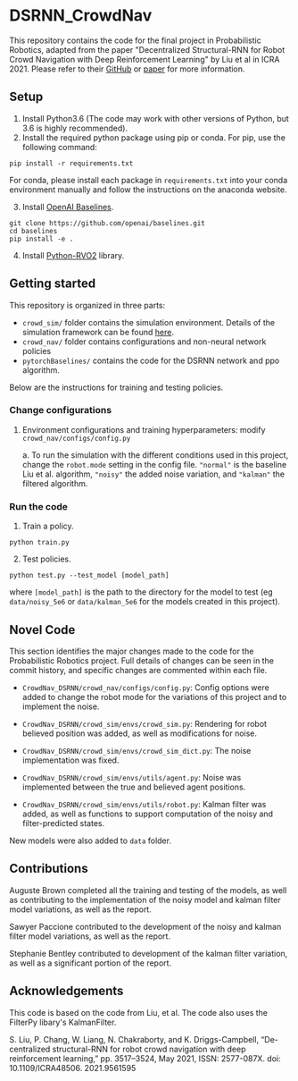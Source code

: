 # DSRNN_CrowdNav
This repository contains the code for the final project in Probabilistic Robotics, adapted from the paper "Decentralized Structural-RNN for Robot Crowd Navigation with Deep Reinforcement Learning" by Liu et al in ICRA 2021. Please refer to their [GitHub](https://github.com/Shuijing725/CrowdNav_DSRNN/) or [paper](https://arxiv.org/abs/2011.04820) for more information.

## Setup
1. Install Python3.6 (The code may work with other versions of Python, but 3.6 is highly recommended).
2. Install the required python package using pip or conda. For pip, use the following command:  
```
pip install -r requirements.txt
```
For conda, please install each package in `requirements.txt` into your conda environment manually and 
follow the instructions on the anaconda website.  

3. Install [OpenAI Baselines](https://github.com/openai/baselines#installation).   
```
git clone https://github.com/openai/baselines.git
cd baselines
pip install -e .
```

4. Install [Python-RVO2](https://github.com/sybrenstuvel/Python-RVO2) library.  


## Getting started
This repository is organized in three parts: 
- `crowd_sim/` folder contains the simulation environment. Details of the simulation framework can be found
[here](crowd_sim/README.md).
- `crowd_nav/` folder contains configurations and non-neural network policies
- `pytorchBaselines/` contains the code for the DSRNN network and ppo algorithm.  
 
Below are the instructions for training and testing policies.

### Change configurations
1. Environment configurations and training hyperparameters: modify `crowd_nav/configs/config.py`

    a. To run the simulation with the different conditions used in this project, change the `robot.mode` setting in the config file. 
       `"normal"` is the baseline Liu et al. algorithm,  `"noisy"` the added noise variation, and  `"kalman"` the filtered algorithm.

### Run the code
1. Train a policy. 
```
python train.py 
```

2. Test policies.   
```
python test.py --test_model [model_path]
```
where `[model_path]` is the path to the directory for the model to test (eg `data/noisy_5e6` or `data/kalman_5e6` for the models created in this project).  


## Novel Code
This section identifies the major changes made to the code for the Probabilistic Robotics project. Full details of changes can be seen in the commit history, and specific changes are commented within each file.

- `CrowdNav_DSRNN/crowd_nav/configs/config.py`: Config options were added to change the robot mode for the variations of this project and to implement the noise.

- `CrowdNav_DSRNN/crowd_sim/envs/crowd_sim.py`: Rendering for robot believed position was added, as well as modifications for noise.

- `CrowdNav_DSRNN/crowd_sim/envs/crowd_sim_dict.py`: The noise implementation was fixed.

- `CrowdNav_DSRNN/crowd_sim/envs/utils/agent.py`: Noise was implemented between the true and believed agent positions. 

- `CrowdNav_DSRNN/crowd_sim/envs/utils/robot.py`: Kalman filter was added, as well as functions to support computation of the noisy and filter-predicted states.

New models were also added to `data` folder.

## Contributions
Auguste Brown completed all the training and testing of the models, as well as contributing to the implementation of the noisy model and kalman filter model variations, as well as the report.

Sawyer Paccione contributed to the development of the noisy and kalman filter model variations, as well as the report.

Stephanie Bentley contributed to development of the kalman filter variation, as well as a significant portion of the report.


## Acknowledgements

This code is based on the code from Liu, et al. The code also uses the FilterPy libary's KalmanFilter.

S. Liu, P. Chang, W. Liang, N. Chakraborty, and K. Driggs-Campbell, “De-
centralized structural-RNN for robot crowd navigation with deep reinforcement
learning,” pp. 3517–3524, May 2021, ISSN: 2577-087X. doi: 10.1109/ICRA48506.
2021.9561595
